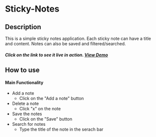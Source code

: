 # Sticky-Notes
## Description
This is a simple sticky notes application. Each sticky note can have a title and content. Notes can also be saved and filtered/searched.

##### Click on the link to see it live in action. [View Demo](http://htmlpreview.github.com/?https://github.com/swathisatish/Sticky-Notes/blob/master/sticky.html)

## How to use
#### Main Functionality
- Add a note
  - Click on the "Add a note" button
- Delete a note
  - Click "x" on the note
- Save the notes
  - Click on the "Save" button
- Search for notes
  - Type the title of the note in the serach bar

